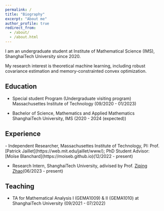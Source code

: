 ```yaml
---
permalink: /
title: "Biography"
excerpt: "About me"
author_profile: true
redirect_from: 
  - /about/
  - /about.html
---
```


I am an undergraduate student at Institute of Mathematical Science (IMS), ShanghaiTech University since 2020. 

My research interest is theoretical machine learning, including robust covariance estimation and memory-constrainted convex optimization.

<h2 id="education"> Education</h2>

- Special student Program (Undergraduate visiting program)  
  Massachusettes Institute of Technology (09/2020 - 01/2023)
  
- Bachelor of Science, Mathematics and Applied Mathematics   
  ShanghaiTech University, IMS (2020 - 2024 (expected))

<h2 id="experience"> Experience</h2>
- Independent Researcher, Massachusettes Institute of Technology, PI: Prof. [Patrick Jaillet](https://web.mit.edu/jaillet/www/); PhD Student Advisor: [Moïse Blanchard](https://moiseb.github.io)(12/2022 - present)

- Research Intern, ShanghaiTech University, adivised by Prof. [Ziping Zhao](https://faculty.sist.shanghaitech.edu.cn/zhao/)(06/2023 - present)

<h2 id="teaching"> Teaching</h2>

- TA for  Mathematical Analysis I (GEMA1009) & II (GEMA1010) at ShanghaiTech University (09/2021 - 07/2022)
